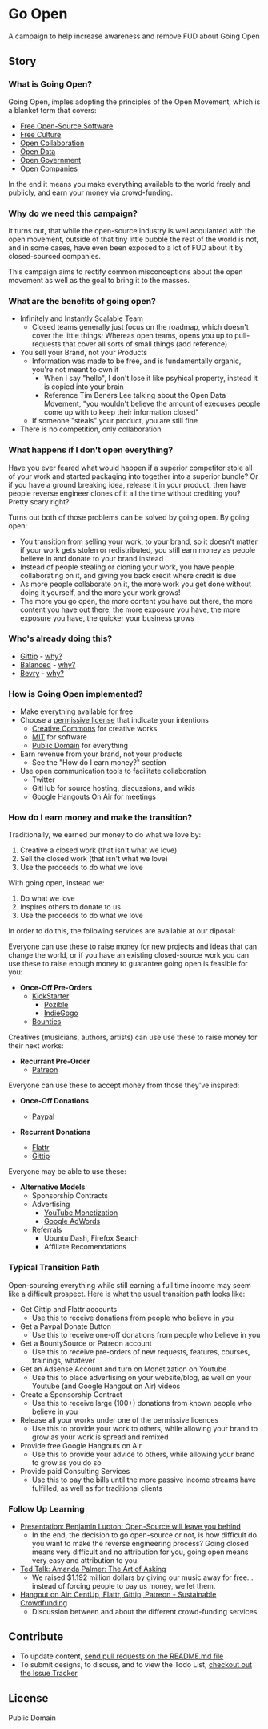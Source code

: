 # Go Open

A campaign to help increase awareness and remove FUD about Going Open


## Story

### What is Going Open?

Going Open, imples adopting the principles of the Open Movement, which is a blanket term that covers:

- [Free Open-Source Software](http://en.wikipedia.org/wiki/Free_and_open-source_software)
- [Free Culture](http://en.wikipedia.org/wiki/Free_culture_movement)
- [Open Collaboration](http://www.opensym.org/2012/09/28/definition-of-open-collaboration/)
- [Open Data](http://en.wikipedia.org/wiki/Open_data)
- [Open Government](http://en.wikipedia.org/wiki/Open_government)
- [Open Companies](https://medium.com/building-gittip/4cbab7ca1a47)

In the end it means you make everything available to the world freely and publicly, and earn your money via crowd-funding.


### Why do we need this campaign?

It turns out, that while the open-source industry is well acquianted with the open movement, outside of that tiny little bubble the rest of the world is not, and in some cases, have even been exposed to a lot of FUD about it by closed-sourced companies.

This campaign aims to rectify common misconceptions about the open movement as well as the goal to bring it to the masses.


### What are the benefits of going open?

- Infinitely and Instantly Scalable Team
	- Closed teams generally just focus on the roadmap, which doesn't cover the little things; Whereas open teams, opens you up to pull-requests that cover all sorts of small things (add reference)
- You sell your Brand, not your Products
	- Information was made to be free, and is fundamentally organic, you're not meant to own it
		- When I say "hello", I don't lose it like psyhical property, instead it is copied into your brain
		- Reference Tim Beners Lee talking about the Open Data Movement, "you wouldn't believe the amount of execuses people come up with to keep their information closed"
	- If someone "steals" your product, you are still fine
- There is no competition, only collaboration


### What happens if I don't open everything?

Have you ever feared what would happen if a superior competitor stole all of your work and started packaging into together into a superior bundle? Or if you have a ground breaking idea, release it in your product, then have people reverse engineer clones of it all the time without crediting you? Pretty scary right?

Turns out both of those problems can be solved by going open. By going open:

- You transition from selling your work, to your brand, so it doesn't matter if your work gets stolen or redistributed, you still earn money as people believe in and donate to your brand instead
- Instead of people stealing or cloning your work, you have people collaborating on it, and giving you back credit where credit is due
- As more people collaborate on it, the more work you get done without doing it yourself, and the more your work grows!
- The more you go open, the more content you have out there, the more content you have out there, the more exposure you have, the more exposure you have, the quicker your business grows



### Who's already doing this?

- [Gittip](https://www.gittip.com/) - [why?](https://medium.com/building-gittip)
- [Balanced](https://www.balancedpayments.com/) - [why?](http://www.fastcolabs.com/3008944/open-company/why-i-made-my-payments-startup-an-open-company)
- [Bevry](http://bevry.me) - [why?](http://bevry.me/about)


### How is Going Open implemented?

- Make everything available for free
- Choose a [permissive license](http://en.wikipedia.org/wiki/Permissive_free_software_licence) that indicate your intentions
	- [Creative Commons](http://creativecommons.org) for creative works
	- [MIT](http://opensource.org/licenses/mit-license.php) for software
	- [Public Domain](http://en.wikipedia.org/wiki/Public_domain) for everything
- Earn revenue from your brand, not your products
	- See the "How do I earn money?" section
- Use open communication tools to facilitate collaboration
	- Twitter
	- GitHub for source hosting, discussions, and wikis
	- Google Hangouts On Air for meetings


### How do I earn money and make the transition?

Traditionally, we earned our money to do what we love by:

1. Creative a closed work (that isn't what we love)
2. Sell the closed work (that isn't what we love)
3. Use the proceeds to do what we love

With going open, instead we:

1. Do what we love
2. Inspires others to donate to us
3. Use the proceeds to do what we love

In order to do this, the following services are available at our diposal:


Everyone can use these to raise money for new projects and ideas that can change the world, or if you have an existing closed-source work you can use these to raise enough money to guarantee going open is feasible for you:

- **Once-Off Pre-Orders**
	- [KickStarter](http://www.kickstarter.com/)
		- [Pozible](http://www.pozible.com/)
		- [IndieGogo](http://indiegogo.com/)
	- [Bounties](https://www.bountysource.com/)


Creatives (musicians, authors, artists) can use use these to raise money for their next works:

- **Recurrant Pre-Order**
	- [Patreon](http://www.patreon.com/)


Everyone can use these to accept money from those they've inspired:

- **Once-Off Donations**
	- [Paypal](https://www.paypal.com/webapps/mpp/donate-with-paypal)

- **Recurrant Donations**
	- [Flattr](http://flattr.com/)
	- [Gittip](https://www.gittip.com/)


Everyone may be able to use these:

- **Alternative Models**
	- Sponsorship Contracts
	- Advertising
		- [YouTube Monetization](https://support.google.com/youtube/answer/2490020?hl=en)
		- [Google AdWords](https://adwords.google.com/)
	- Referrals
		- Ubuntu Dash, Firefox Search
		- Affiliate Recomendations


### Typical Transition Path

Open-sourcing everything while still earning a full time income may seem like a difficult prospect. Here is what the usual transition path looks like:

- Get Gittip and Flattr accounts
	- Use this to receive donations from people who believe in you
- Get a Paypal Donate Button
	- Use this to receive one-off donations from people who believe in you
- Get a BountySource or Patreon account
	- Use this to receive pre-orders of new requests, features, courses, trainings, whatever
- Get an Adsense Account and turn on Monetization on Youtube
	- Use this to place advertising on your website/blog, as well on your Youtube (and Google Hangout on Air) videos
- Create a Sponsorship Contract
	- Use this to receive large (100+) donations from known people who believe in you
- Release all your works under one of the permissive licences
	- Use this to provide your work to others, while allowing your brand to grow as your work is spread and remixed
- Provide free Google Hangouts on Air
	- Use this to provide your advice to others, while allowing your brand to grow as you do so
- Provide paid Consulting Services
	- Use this to pay the bills until the more passive income streams have fulfilled, as well as for traditional clients




### Follow Up Learning

- [Presentation: Benjamin Lupton: Open-Source will leave you behind](http://www.youtube.com/watch?v=I9577a9c1OQ&feature=c4-overview-vl&list=PLYVl5EnzwqsQs0tBLO6ug6WbqAbrpVbNf)
	- In the end, the decision to go open-source or not, is how difficult do you want to make the reverse engineering process? Going closed means very difficult and no attribution for you, going open means very easy and attribution to you.
- [Ted Talk: Amanda Palmer: The Art of Asking](http://www.youtube.com/watch?v=xMj_P_6H69g)
	- We raised $1.192 million dollars by giving our music away for free... instead of forcing people to pay us money, we let them.
- [Hangout on Air: CentUp, Flattr, Gittip, Patreon - Sustainable Crowdfunding](http://www.youtube.com/watch?v=l1-3AYgZRFQ)
	- Discussion between and about the different crowd-funding services




## Contribute

- To update content, [send pull requests on the README.md file](https://github.com/bevry/goopen/edit/master/README.md)
- To submit designs, to discuss, and to view the Todo List, [checkout out the Issue Tracker](https://github.com/bevry/goopen/issues)


## License

Public Domain
